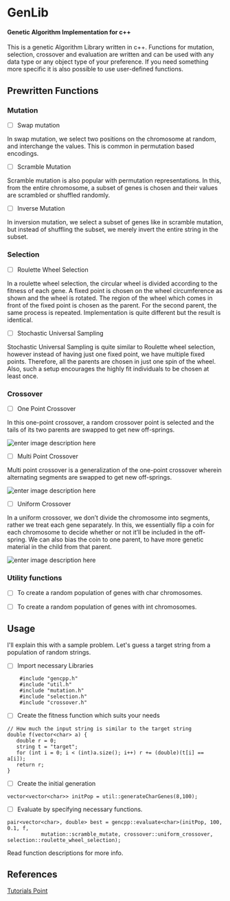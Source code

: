 # GenLib
#### Genetic Algorithm Implementation for c++

This is a genetic Algorithm Library written in c++. Functions for mutation, selection, crossover and evaluation are written and can be used with any data type or any object type of your preference.  If you need something more specific it is also possible to use user-defined functions.

## Prewritten Functions
### Mutation

 - [ ] Swap mutation
 
 In swap mutation, we select two positions on the chromosome at random, and interchange the values. This is common in permutation based encodings.
 
 - [ ] Scramble Mutation
 
 Scramble mutation is also popular with permutation representations. In this, from the entire chromosome, a subset of genes is chosen and their values are scrambled or shuffled randomly.
 
 - [ ] Inverse Mutation

In inversion mutation, we select a subset of genes like in scramble mutation, but instead of shuffling the subset, we merely invert the entire string in the subset.

### Selection

 - [ ] Roulette Wheel Selection

 In a roulette wheel selection, the circular wheel is divided according to the fitness of each gene. A fixed point is chosen on the wheel circumference as shown and the wheel is rotated. The region of the wheel which comes in front of the fixed point is chosen as the parent. For the second parent, the same process is repeated. Implementation is quite different but the result is identical.
 
 - [ ] Stochastic Universal Sampling

Stochastic Universal Sampling is quite similar to Roulette wheel selection, however instead of having just one fixed point, we have multiple fixed points. Therefore, all the parents are chosen in just one spin of the wheel. Also, such a setup encourages the highly fit individuals to be chosen at least once.

### Crossover

 - [ ] One Point Crossover

 In this one-point crossover, a random crossover point is selected and the tails of its two parents are swapped to get new off-springs.

![enter image description here](https://www.tutorialspoint.com/genetic_algorithms/images/one_point_crossover.jpg)

 - [ ] Multi Point Crossover

 Multi point crossover is a generalization of the one-point crossover wherein alternating segments are swapped to get new off-springs.

 ![enter image description here](https://www.tutorialspoint.com/genetic_algorithms/images/multi_point_crossover.jpg)
 
 - [ ] Uniform Crossover

 In a uniform crossover, we don’t divide the chromosome into segments, rather we treat each gene separately. In this, we essentially flip a coin for each chromosome to decide whether or not it’ll be included in the off-spring. We can also bias the coin to one parent, to have more genetic material in the child from that parent.

![enter image description here](https://www.tutorialspoint.com/genetic_algorithms/images/uniform_crossover.jpg)
  
### Utility functions

 - [ ] To create a random population of genes with char chromosomes.

 - [ ] To create a random population of genes with int chromosomes.

  ## Usage
  
  I'll explain this with a sample problem. Let's guess a target string from a population of random strings.

 - [ ] Import necessary Libraries
 
```
    #include "gencpp.h"
	#include "util.h"
	#include "mutation.h"
	#include "selection.h"
	#include "crossover.h"
```

 - [ ] Create the fitness function which suits your needs
 ```
 // How much the input string is similar to the target string
 double f(vector<char> a) {
	double r = 0;
	string t = "target";
	for (int i = 0; i < (int)a.size(); i++) r += (double)(t[i] == a[i]);
	return r;
}
 ```

 - [ ] Create the initial generation
 ```
 vector<vector<char>> initPop = util::generateCharGenes(8,100);
 ```

 - [ ] Evaluate by specifying necessary functions.
 ```
 pair<vector<char>, double> best = gencpp::evaluate<char>(initPop, 100, 0.1, f,
			mutation::scramble_mutate, crossover::uniform_crossover, selection::roulette_wheel_selection);
 ```  

Read function descriptions for more info.
## References
[Tutorials Point](https://www.tutorialspoint.com/genetic_algorithms/)
